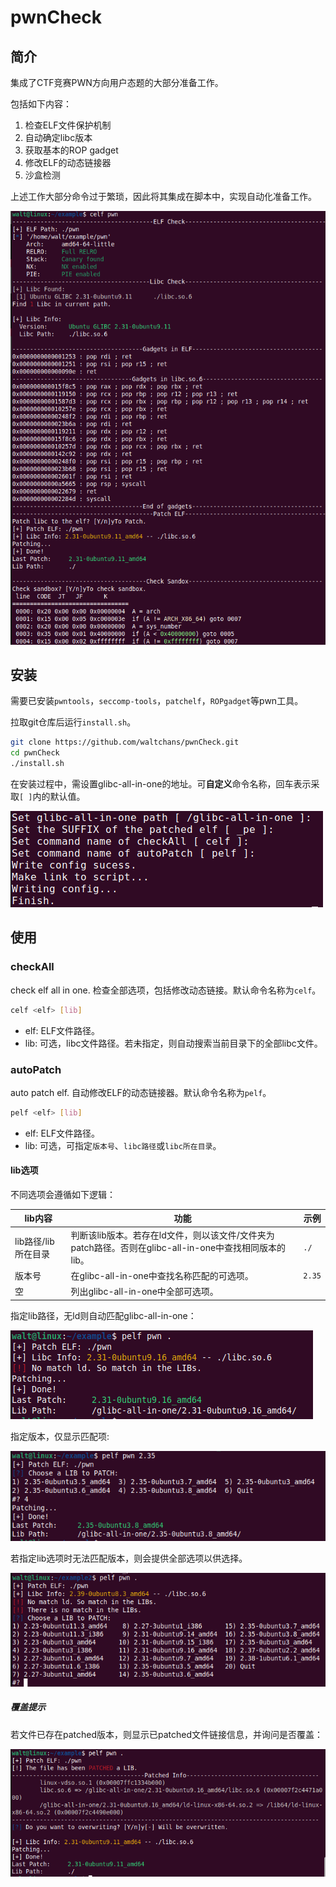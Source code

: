 # pwnCheck

## 简介

集成了CTF竞赛PWN方向用户态题的大部分准备工作。

包括如下内容：

1. 检查ELF文件保护机制
2. 自动确定libc版本
3. 获取基本的ROP gadget
4. 修改ELF的动态链接器
5. 沙盒检测

上述工作大部分命令过于繁琐，因此将其集成在脚本中，实现自动化准备工作。

![image-20241015142817961](./assert/autoCheck.png)

## 安装

需要已安装`pwntools`，`seccomp-tools`，`patchelf`，`ROPgadget`等pwn工具。

拉取git仓库后运行`install.sh`。

```bash
git clone https://github.com/waltchans/pwnCheck.git
cd pwnCheck
./install.sh
```

在安装过程中，需设置glibc-all-in-one的地址。可**自定义**命令名称，回车表示采取`[ ]`内的默认值。

![image-20241015144039036](./assert/install.png)

## 使用

### checkAll

check elf all in one. 检查全部选项，包括修改动态链接。默认命令名称为`celf`。

```bash
celf <elf> [lib]
```

- elf: ELF文件路径。
- lib: 可选，libc文件路径。若未指定，则自动搜索当前目录下的全部libc文件。

### autoPatch

auto patch elf. 自动修改ELF的动态链接器。默认命令名称为`pelf`。

```bash
pelf <elf> [lib]
```

- elf: ELF文件路径。
- lib: 可选，可指定`版本号`、`libc路径`或`libc所在目录`。

#### lib选项

不同选项会遵循如下逻辑：

| lib内容             | 功能                                                         | 示例   |
| ------------------- | ------------------------------------------------------------ | ------ |
| lib路径/lib所在目录 | 判断该lib版本。若存在ld文件，则以该文件/文件夹为patch路径。否则在glibc-all-in-one中查找相同版本的lib。 | `./`   |
| 版本号              | 在glibc-all-in-one中查找名称匹配的可选项。                   | `2.35` |
| 空                  | 列出glibc-all-in-one中全部可选项。                           |        |

指定lib路径，无ld则自动匹配glibc-all-in-one：

![image-20241015153025477](./assert/patchByPath.png)

指定版本，仅显示匹配项:

![image-20241015150142792](./assert/patchByVersion.png)

若指定lib选项时无法匹配版本，则会提供全部选项以供选择。

![image-20241015152832577](./assert/patchNoMatch.png)

##### 覆盖提示

若文件已存在patched版本，则显示已patched文件链接信息，并询问是否覆盖：

![image-20241015153230915](./assert/hadPatch.png)

